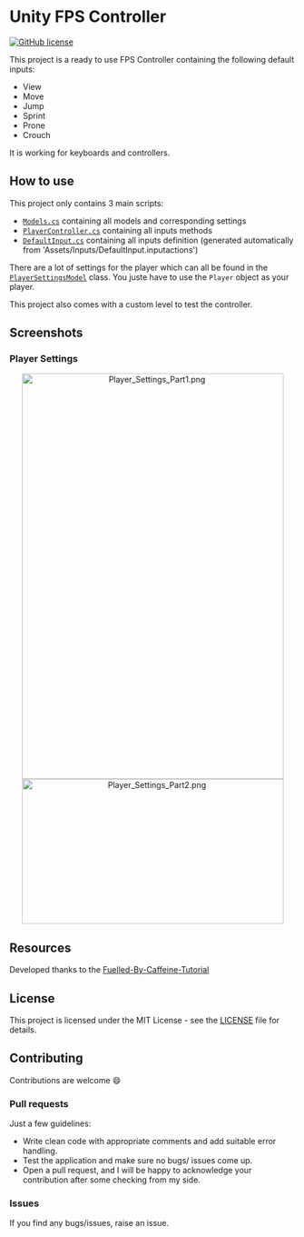# Unity FPS Controller
[![GitHub license](https://img.shields.io/github/license/AlexandreLadriere/Unity-FPS-Controller.svg)](https://github.com/AlexandreLadriere/Unity-FPS-Controller/blob/master/LICENSE)

This project is a ready to use FPS Controller containing the following default inputs:
- View
- Move
- Jump
- Sprint
- Prone
- Crouch

It is working for keyboards and controllers.

## How to use
This project only contains 3 main scripts:
- [``Models.cs``] containing all models and corresponding settings
- [``PlayerController.cs``] containing all inputs methods
- [``DefaultInput.cs``] containing all inputs definition (generated automatically from 'Assets/Inputs/DefaultInput.inputactions')

There are a lot of settings for the player which can all be found in the [``PlayerSettingsModel``] class.
You juste have to use the ``Player`` object as your player.

This project also comes with a custom level to test the controller.

## Screenshots
### Player Settings
<div align="center">
<img alt="Player_Settings_Part1.png" src="Screenshots/Player_Settings_Part1.png" width="461" height="714" /> 
<img alt="Player_Settings_Part2.png" src="Screenshots/Player_Settings_Part2.png" width="461" height="255" /> 
</div>


## Resources
Developed thanks to the [Fuelled-By-Caffeine-Tutorial]

## License
This project is licensed under the MIT License - see the [LICENSE] file for details.

## Contributing
Contributions are welcome :smile:

### Pull requests
Just a few guidelines:
-   Write clean code with appropriate comments and add suitable error handling.
-   Test the application and make sure no bugs/ issues come up.
-   Open a pull request, and I will be happy to acknowledge your contribution after some checking from my side.

### Issues
If you find any bugs/issues, raise an issue.

  [LICENSE]: <LICENSE>
  [Fuelled-By-Caffeine-Tutorial]: <https://www.youtube.com/watch?v=hbM5Iy_0sYU&list=PLW3-6V9UKVh2T0wIqYWC1qvuCk2LNSG5c>
  [``PlayerSettingsModel``]: <Assets/Scripts/Models.cs>
  [``Models.cs``]: <Assets/Scripts/Models.cs>
  [``PlayerController.cs``]: <Assets/Scripts/Player/PlayerController.cs>
  [``DefaultInput.cs``]: <Assets/Inputs/DefaultInput.cs>